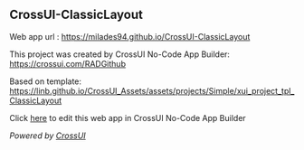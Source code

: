 ## CrossUI-ClassicLayout
Web app url : https://milades94.github.io/CrossUI-ClassicLayout

This project was created by CrossUI No-Code App Builder: https://crossui.com/RADGithub

Based on template: https://linb.github.io/CrossUI_Assets/assets/projects/Simple/xui_project_tpl_ClassicLayout

Click [here](https://crossui.com/RADGithub/#!from=github&owner=milades94&repo=CrossUI-ClassicLayout) to edit this web app in CrossUI No-Code App Builder

<i>Powered by [CrossUI](https://crossui.com)</i>
